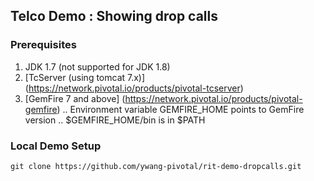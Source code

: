 ## Telco Demo : Showing drop calls

### Prerequisites
1. JDK 1.7 (not supported for JDK 1.8)
2. [TcServer (using tomcat 7.x)] (https://network.pivotal.io/products/pivotal-tcserver)
3. [GemFire 7 and above] (https://network.pivotal.io/products/pivotal-gemfire) 
.. Environment variable GEMFIRE_HOME points to GemFire version
.. $GEMFIRE_HOME/bin is in $PATH

 
### Local Demo Setup
```shell
git clone https://github.com/ywang-pivotal/rit-demo-dropcalls.git
```


